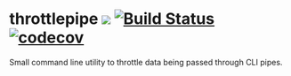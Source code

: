 # throttlepipe [![](https://godoc.org/github.com/VivaLaPanda/rearview?status.svg)](http://godoc.org/github.com/VivaLaPanda/throttlepipe) [![Build Status](https://travis-ci.org/VivaLaPanda/throttlepipe.svg?branch=master)](https://travis-ci.org/VivaLaPanda/throttlepipe) [![codecov](https://codecov.io/gh/VivaLaPanda/throttlepipe/branch/master/graph/badge.svg)](https://codecov.io/gh/VivaLaPanda/throttlepipe)

Small command line utility to throttle data being passed through CLI pipes.